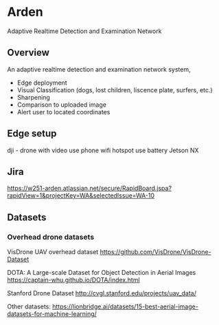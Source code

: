 # Arden
Adaptive Realtime Detection and Examination Network

## Overview

An adaptive realtime detection and examination network system, 
- Edge deployment
- Visual Classification (dogs, lost children, liscence plate, surfers, etc.)
- Sharpening
- Comparison to uploaded image
- Alert user to located coordinates

## Edge setup
dji - drone with video
use phone wifi hotspot
use battery
Jetson NX 

## Jira
https://w251-arden.atlassian.net/secure/RapidBoard.jspa?rapidView=1&projectKey=WA&selectedIssue=WA-10


## Datasets

### Overhead drone datasets

VisDrone UAV overhead dataset
https://github.com/VisDrone/VisDrone-Dataset

DOTA: A Large-scale Dataset for Object Detection in Aerial Images
https://captain-whu.github.io/DOTA/index.html

Stanford Drone Dataset
http://cvgl.stanford.edu/projects/uav_data/

Other datasets:
https://lionbridge.ai/datasets/15-best-aerial-image-datasets-for-machine-learning/